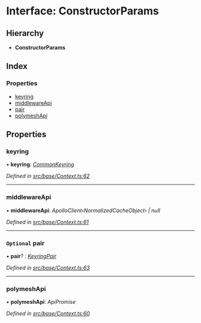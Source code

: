 # Interface: ConstructorParams

## Hierarchy

* **ConstructorParams**

## Index

### Properties

* [keyring](constructorparams.md#keyring)
* [middlewareApi](constructorparams.md#middlewareapi)
* [pair](constructorparams.md#optional-pair)
* [polymeshApi](constructorparams.md#polymeshapi)

## Properties

###  keyring

• **keyring**: *[CommonKeyring](../globals.md#commonkeyring)*

*Defined in [src/base/Context.ts:62](https://github.com/PolymathNetwork/polymesh-sdk/blob/a0872cf4/src/base/Context.ts#L62)*

___

###  middlewareApi

• **middlewareApi**: *ApolloClient‹NormalizedCacheObject› | null*

*Defined in [src/base/Context.ts:61](https://github.com/PolymathNetwork/polymesh-sdk/blob/a0872cf4/src/base/Context.ts#L61)*

___

### `Optional` pair

• **pair**? : *[KeyringPair](keyringpair.md)*

*Defined in [src/base/Context.ts:63](https://github.com/PolymathNetwork/polymesh-sdk/blob/a0872cf4/src/base/Context.ts#L63)*

___

###  polymeshApi

• **polymeshApi**: *ApiPromise*

*Defined in [src/base/Context.ts:60](https://github.com/PolymathNetwork/polymesh-sdk/blob/a0872cf4/src/base/Context.ts#L60)*
